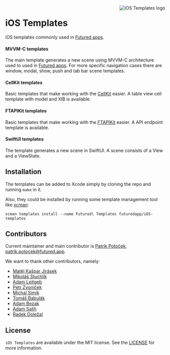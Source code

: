 <img alt="iOS Templates logo" align="right" src="Logo.svg">

# iOS Templates

iOS templates commonly used in [Futured apps](https://futured.app).

#### MVVM-C templates
The main template generates a new scene using MVVM-C architecture used to used in [Futured apps](https://futured.app). For more specific navigation cases there are window, modal, show, push and tab bar scene templates. 

#### CellKit templates
Basic templates that make working with the [CellKit](https://github.com/futuredapp/CellKit) easier. A table view cell template with model and XIB is available. 

#### FTAPIKit templates
Basic templates that make working with the [FTAPIKit](https://github.com/futuredapp/FTAPIKit) easier. A API endpoint template is available.

#### SwiftUI templates
The template generates a new scene in SwiftUI. A scene consists of a View and a ViewState.

## Installation

The templates can be added to Xcode simply by cloning the repo and running `make` in it.

Also, they could be installed by running some template management tool like [xcman](https://github.com/josefdolezal/xcman):

```
xcman templates install --name Futured\ Templates futuredapp/iOS-templates
```

## Contributors

Current maintainer and main contributor is [Patrik Potoček](https://github.com/Patrez), <patrik.potocek@futured.app>.

We want to thank other contributors, namely:

- [Matěj Kašpar Jirásek](https://github.com/mkj-is)
- [Mikoláš Stuchlík](https://github.com/mikolasstuchlik)
- [Adam Leitgeb](https://github.com/adam-leitgeb)
- [Petr Zvoníček](https://github.com/zvonicek)
- [Michal Simik](https://github.com/michals92)
- [Tomáš Babulák](https://github.com/tomasbabulak)
- [Adam Bezak](https://github.com/michalsrutek)
- [Adam Salih](https://github.com/max9631)
- [Radek Doležal](https://github.com/eRDe33)

## License

`iOS Templates` are available under the MIT license. See the [LICENSE](LICENSE) for more information.
